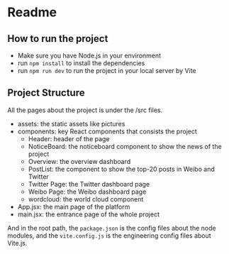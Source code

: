 # Readme
## How to run the project
- Make sure you have Node.js in your environment
- run `npm install` to install the dependencies
- run `npm run dev` to run the project in your local server by Vite
## Project Structure
All the pages about the project is under the /src files.
- assets: the static assets like pictures
- components: key React components that consists the project
  - Header: header of the page
  - NoticeBoard: the noticeboard component to show the news of the project
  - Overview: the overview dashboard
  - PostList: the component to show the top-20 posts in Weibo and Twitter
  - Twitter Page: the Twitter dashboard page
  - Weibo Page: the Weibo dashboard page
  - wordcloud: the world cloud component
- App.jsx: the main page of the platform
- main.jsx: the entrance page of the whole project

And in the root path, the `package.json` is the config files about the node modules, and the `vite.config.js` is the engineering config files about Vite.js.